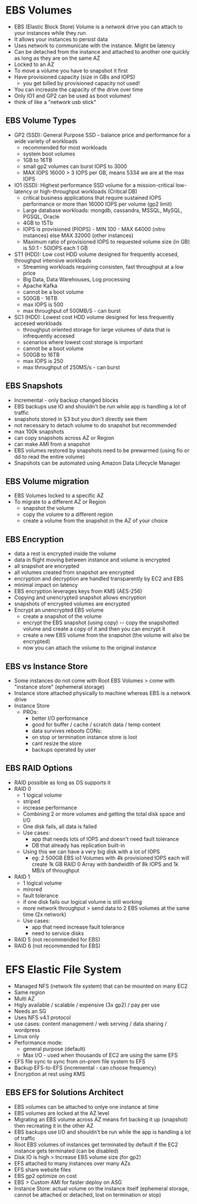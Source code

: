 # EBS Volumes
* EBS (Elastic Block Store) Volume is a _network_ drive you can attach to your instances while they run
* It allows your instances to persist data
* Uses network to communicate with the instance. Might be latency
* Can be detached from the instance and attached to another one quickly as long as they are on the same AZ
* Locked to an AZ
* To move a volume you have to snapshot it first
* Have provisioned capacity (size in GBs and IOPS)
  - you get billed by provisioned capacity not used!
* You can increaste the capacity of the drive over time
* Only IO1 and GP2 can be used as boot volumes!
* think of like a "network usb stick"

## EBS Volume Types
* GP2 (SSD): General Purpose SSD - balance price and performance for a wide variety of workloads
  - recommended for most workloads
  - system boot volumes
  - 1GB to 16TB
  - small gp2 volumes can burst IOPS to 3000
  - MAX IOPS 16000 > 3 IOPS per GB, means 5334 we are at the max IOPS
* IO1 (SSD): Highest performance SSD volume for a mission-critical low-latency or high-throughput workloads (Critical DB)
  - critical business applications that require sustained IOPS performance or more than 16000 IOPS per volume (gp2 limit)
  - Large database workloads: mongdb, cassandra, MSSQL, MySQL, PGSQL, Oracle
  - 4GB to 15Tb
  - IOPS is provisioned (PIOPS) - MIN 100 - MAX 64000 (nitro instances) else MAX 32000 (other instances)
  - Maximum ratio of provisioned IOPS to requested volume size (in GB) is 50:1 - 50IOPS each 1 GB
* ST1 (HDD): Low cost HDD volume designed for frequently accesed, throughput intensive workloads
  - Streaming workloads requiring consisten, fast throughput at a low price
  - Big Data, Data Warehouses, Log processing
  - Apache Kafka
  - cannot be a boot volume
  - 500GB - 16TB
  - max IOPS is 500
  - max throughput of 500MB/S  - can burst
* SC1 (HDD): Lowest cost HDD volume designed for less frequently accesed workloads
  - throughput oriented storage for large volumes of data that is infrequently accesed
  - scenarios where lowest cost storage is important
  - cannot be a boot volume
  - 500GB to 16TB
  - max IOPS is 250
  - max throughput of 250MS/s - can burst

## EBS Snapshots
  * Incremental - only backup changed blocks
* EBS backups use IO and shouldn't be run while app is handling a lot of traffic
* snapshots stored in S3 but you don't directly see them
* not necessary to detach volume to do snapshot but recommended
* max 100k snapshots
* can copy  snapshots across AZ or Region
* can make AMI from a snapshot
* EBS volumes restored by snapshots need to be prewarmed (using fio or dd to read the entire volume)
* Snapshots can be automated using Amazon Data Lifecycle Manager

## EBS Volume migration
* EBS Volumes locked to a specific AZ
* To migrate to a different AZ or Region
  - snapshot the volume
  - copy the volume to a different region
  - create a volume from the snapshot in the AZ of your choice

## EBS Encryption
* data a rest is encrypted inside the volume
* data in flight moving between instance and volume is encrypted
* all snapshot are encrypted
* all volumes created from snapshot are encrypted
* encryption and decryption are handled transparently by EC2 and EBS
* minimal impact on latency
* EBS encryption leverages keys from KMS (AES-256)
* Copying and unencrypted snapshot allows encryption
* snapshots of encrypted volumes are encrypted
* Encrypt an unencrypted EBS volume
  - create a snapshot of the volume
  - encrypt the EBS snapshot (using copy) -- copy the snapshotted volume and create a copy of it and then you can
    encrypt it
  - create a new EBS volume from the snapshot (the volume will also be encrypted)
  - now you can attach the volume to the original instance

## EBS vs Instance Store
* Some instances do not come with Root EBS Volumes > come with "instance store" (ephemeral storage)
* Instance store attached physically to machine whereas EBS is a network drive
* Instance Store 
    - PROs:
      - better I/O performance
      - good for buffer / cache / scratch data / temp content
      - data survives reboots
    CONs:
      - on stop or termination instance store is lost
      - cant resize the store
      - backups operated by user

## EBS RAID Options
* RAID possible as long as OS supports it
* RAID 0
  - 1 logical volume
  - striped
  - increase performance
  - Combining 2 or more volumes and getting the total disk space and I/O
  - One disk fails, all data is failed
  - Use cases:
    - app that needs lots of IOPS and doesn't need fault tolerance
    - DB that already has replication built-in
  - Using this we can have a very big disk with a lot of IOPS
    - eg: 2 500GB EBS io1 Volumes with 4k provisioned IOPS each will create 1k GB RAID 0 Array with bandwidth of 8k IOPS
      and 1k MB/s of throughput
* RAID 1
  - 1 logical volume
  - mirored
  - fault tolerance
  - if one disk fails our logical volume is still working
  - more network throughput > send data to 2 EBS volumes at the same time (2x network)
  - Use cases:
    - app that need increase fault tolerance
    - need to service disks
* RAID 5 (not recommended for EBS)
* RAID 6 (not recommended for EBS)

# EFS  Elastic File System
* Managed NFS (network file system) that can be mounted on many EC2
* Same region
* Multi AZ
* Higly available / scalable / expensive (3x gp2) / pay per use
* Needs an SG
* Uses NFS v4.1 protocol
* use cases: content management / web serving / data sharing / wordpress
* Linux only
* Performance mode:
  - general purpose (default)
  - Max I/O - used when thousands of EC2 are using the same EFS
* EFS file sync to sync from on-prem file system to EFS
* Backup EFS-to-EFS (incremental - can choose frequency)
* Encryption at rest using KMS

## EBS EFS for Solutions Architect
* EBS volumes can be attached to onlye one instance at time
* EBS volumes are locked at the AZ level
* Migrating an EBS volume across AZ means firt backing it up (snapshot) then recreating it in the other AZ
* EBS backups use I/O and shouldn't be run while the app is handling a lot of traffic
* Root EBS volumes of instances get terminated by default if the EC2 instance gets terminated (can be disabled)
* Disk IO is high > Increase EBS volume size (for gp2)
* EFS attached to many instances over many AZs
* EFS share website files
* EBS gp2 optimize on cost
* EBS > Custom AMI for faster deploy on ASG
* Instance Store: actual volume on the instance itself (ephemeral storage, cannot be attached or detached, lost on
  termination or stop)


